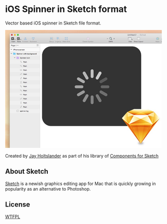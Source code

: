 iOS Spinner in Sketch format
=========================================

Vector based iOS spinner in Sketch file format.

![Sketch 3 iOS spinner](preview.jpg)

Created by [Jay Holtslander](http://jay.holtslander.com) as part of his library of [Components for Sketch](https://github.com/JayHoltslander/Components-for-Sketch)


About Sketch
------------

[Sketch](http://bohemiancoding.com/sketch/) is a newish graphics editing app for Mac that is quickly growing in popularity as an alternative to Photoshop. 


License
------------
[WTFPL](http://www.wtfpl.net/)
